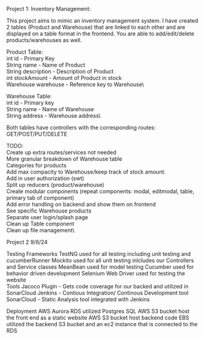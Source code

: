 Project 1: Inventory Management:

This project aims to mimic an inventory management system. 
I have created 2 tables (Product and Warehouse) that are linked to each other 
and are displayed on a table format in the frontend.
You are able to add/edit/delete products/warehouses as well.

Product Table:\
int id - Primary Key\
String name - Name of Product\
String description - Description of Product\
int stockAmount - Amount of Product in stock\
Warehouse warehouse - Reference key to Warehouse\

Warehouse Table:\
int id - Primary key\
String name - Name of Warehouse\
String address - Warehouse address\

Both tables have controllers with the corresponding routes: GET/POST/PUT/DELETE

TODO:\
Create up extra routes/services not needed\
More granular breakdown of Warehouse table\
Categories for products\
Add max compacity to Warehouse/keep track of stock amount.\
Add in user authorization (swt)\
Split up reducers (product/warehouse)\
Create modular components (repeat components: modal, editmodal, table, primary tab of component)\
Add error handling on backend and show them on frontend\
See specific Warehouse products\
Separate user login/splash page\
Clean up Table component\
Clean up file management\

Project 2 9/6/24

Testing Frameworks
TestNG used for all testing including unit testing and cucumberRunner
Mockito used for all unit testing inlcludes our Controllers and Service classes
MeanBean used for model testing
Cucumber used for behavior driven development 
Selenium Web Driver used for testing the website  
Tools 
Jacoco Plugin - Gets code coverage for our backed and utilized in SonarCloud
Jenkins - Contious Integration/ Continous Development tool 
SonarCloud - Static Analysis tool integrated with Jenkins

Deployment
AWS Aurora RDS utilized Postgres SQL
AWS S3 bucket host the front end as a static website
AWS S3 bucket host backend code
EBS utilized the backend S3 bucket and an ec2 instance that is connected to the RDS
